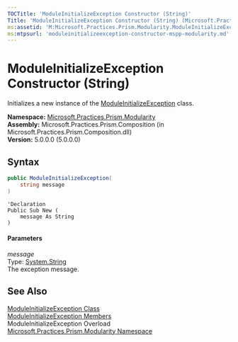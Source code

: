 ```yaml
---
TOCTitle: 'ModuleInitializeException Constructor (String)'
Title: 'ModuleInitializeException Constructor (String) (Microsoft.Practices.Prism.Modularity)'
ms:assetid: 'M:Microsoft.Practices.Prism.Modularity.ModuleInitializeException.\#ctor(System.String)'
ms:mtpsurl: 'moduleinitializeexception-constructor-mspp-modularity.md'
---
```


# ModuleInitializeException Constructor (String)

Initializes a new instance of the [ModuleInitializeException](/patterns-practices/reference/moduleinitializeexception-class-mspp-modularity) class.

**Namespace:** [Microsoft.Practices.Prism.Modularity](/patterns-practices/reference/mspp-modularity-namespace)  
**Assembly:** Microsoft.Practices.Prism.Composition (in Microsoft.Practices.Prism.Composition.dll)  
**Version:** 5.0.0.0 (5.0.0.0)

## Syntax

```C#
public ModuleInitializeException(
	string message
)
```

```VB
'Declaration
Public Sub New ( 
	message As String
)
```

#### Parameters

*message*  
Type: [System.String](http://msdn.microsoft.com/en-us/library/s1wwdcbf)  
The exception message.

## See Also

[ModuleInitializeException Class](/patterns-practices/reference/moduleinitializeexception-class-mspp-modularity)  
[ModuleInitializeException Members](/patterns-practices/reference/moduleinitializeexception-members-mspp-modularity)  
ModuleInitializeException Overload  
[Microsoft.Practices.Prism.Modularity Namespace](/patterns-practices/reference/mspp-modularity-namespace)  